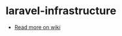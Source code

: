 # laravel-infrastructure

- [Read more on wiki](https://github.com/abenevaut/laravel-infrastructure/wiki)

